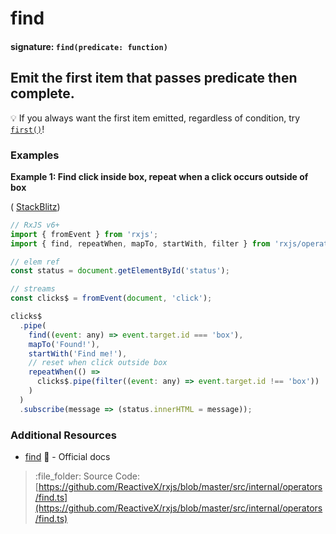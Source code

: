 # find

#### signature: `find(predicate: function)`

## Emit the first item that passes predicate then complete.

:bulb: If you always want the first item emitted, regardless of condition, try [`first()`](first.md)!

### Examples

**Example 1: Find click inside box, repeat when a click occurs outside of box**

\( [StackBlitz](https://stackblitz.com/edit/rxjs-hd63we?file=index.ts)\)

```javascript
// RxJS v6+
import { fromEvent } from 'rxjs';
import { find, repeatWhen, mapTo, startWith, filter } from 'rxjs/operators';

// elem ref
const status = document.getElementById('status');

// streams
const clicks$ = fromEvent(document, 'click');

clicks$
  .pipe(
    find((event: any) => event.target.id === 'box'),
    mapTo('Found!'),
    startWith('Find me!'),
    // reset when click outside box
    repeatWhen(() =>
      clicks$.pipe(filter((event: any) => event.target.id !== 'box'))
    )
  )
  .subscribe(message => (status.innerHTML = message));
```

### Additional Resources

* [find](https://rxjs.dev/api/operators/find) :newspaper: - Official docs

> :file\_folder: Source Code: [https://github.com/ReactiveX/rxjs/blob/master/src/internal/operators/find.ts](https://github.com/ReactiveX/rxjs/blob/master/src/internal/operators/find.ts)

